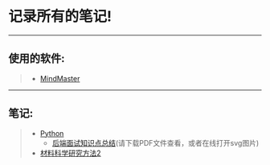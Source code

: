 # 记录所有的笔记!
---
## 使用的软件:   
  >- [MindMaster](https://www.edrawsoft.com/mindmaster/)   
  ---
## 笔记:
  >- [Python](https://github.com/AYiXi/Learn-for-life/tree/master/Python)
  >	  - [后端面试知识点总结](https://github.com/AYiXi/Learn-for-life/tree/master/Python/Python%20Interview(Backend))(请下载PDF文件查看，或者在线打开svg图片)
  >- [材料科学研究方法2](https://github.com/AYiXi/Learn-for-life/tree/master/%E6%9D%90%E6%96%99%E7%A7%91%E5%AD%A6%E7%A0%94%E7%A9%B6%E6%96%B9%E6%B3%952)
